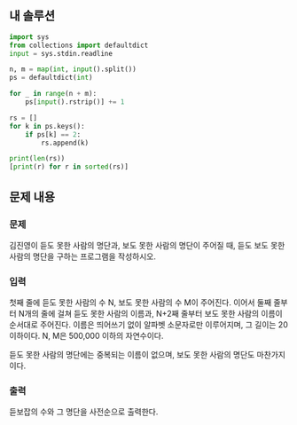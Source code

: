 ## 내 솔루션
```python
import sys
from collections import defaultdict
input = sys.stdin.readline

n, m = map(int, input().split())
ps = defaultdict(int)

for _ in range(n + m):
    ps[input().rstrip()] += 1

rs = []
for k in ps.keys():
    if ps[k] == 2:
        rs.append(k)

print(len(rs))
[print(r) for r in sorted(rs)]
```

## 문제 내용
### 문제
김진영이 듣도 못한 사람의 명단과, 보도 못한 사람의 명단이 주어질 때, 듣도 보도 못한 사람의 명단을 구하는 프로그램을 작성하시오.

### 입력
첫째 줄에 듣도 못한 사람의 수 N, 보도 못한 사람의 수 M이 주어진다. 이어서 둘째 줄부터 N개의 줄에 걸쳐 듣도 못한 사람의 이름과, N+2째 줄부터 보도 못한 사람의 이름이 순서대로 주어진다. 이름은 띄어쓰기 없이 알파벳 소문자로만 이루어지며, 그 길이는 20 이하이다. N, M은 500,000 이하의 자연수이다.

듣도 못한 사람의 명단에는 중복되는 이름이 없으며, 보도 못한 사람의 명단도 마찬가지이다.

### 출력
듣보잡의 수와 그 명단을 사전순으로 출력한다.

